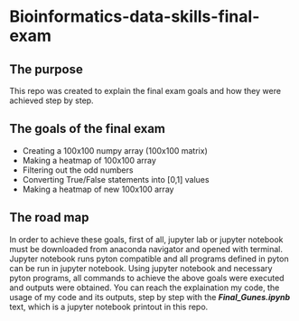 # **Bioinformatics-data-skills-final-exam**

## **The purpose**

This repo was created to explain the final exam goals and how they were achieved step by step. 

## **The goals of the final exam**

- Creating a 100x100 numpy array (100x100 matrix)
- Making a heatmap of 100x100 array
- Filtering out the odd numbers
- Converting True/False statements into [0,1] values
- Making a heatmap of new 100x100 array

## **The road map**

In order to achieve these goals, first of all, jupyter lab or jupyter notebook must be downloaded from anaconda navigator and opened with terminal. Jupyter notebook runs pyton compatible and all programs defined in pyton can be run in jupyter notebook. Using jupyter notebook and necessary pyton programs, all commands to achieve the above goals were executed and outputs were obtained. You can reach the explaination my code, the usage of my code and its outputs, step by step with the ***Final_Gunes.ipynb*** text, which is a jupyter notebook printout in this repo. 

